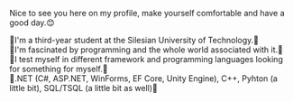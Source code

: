 Nice to see you here on my profile, make yourself comfortable and have a good day.😊

🔸I'm a third-year student at the Silesian University of Technology.🔸<br/>
🔸I'm fascinated by programming and the whole world associated with it.🔸<br/>
🔸I test myself in different framework and programming languages looking for something for myself.🔸<br/>
🔹.NET (C#, ASP.NET, WinForms, EF Core, Unity Engine), C++, Pyhton (a little bit), SQL/TSQL (a little bit as well)🔹

